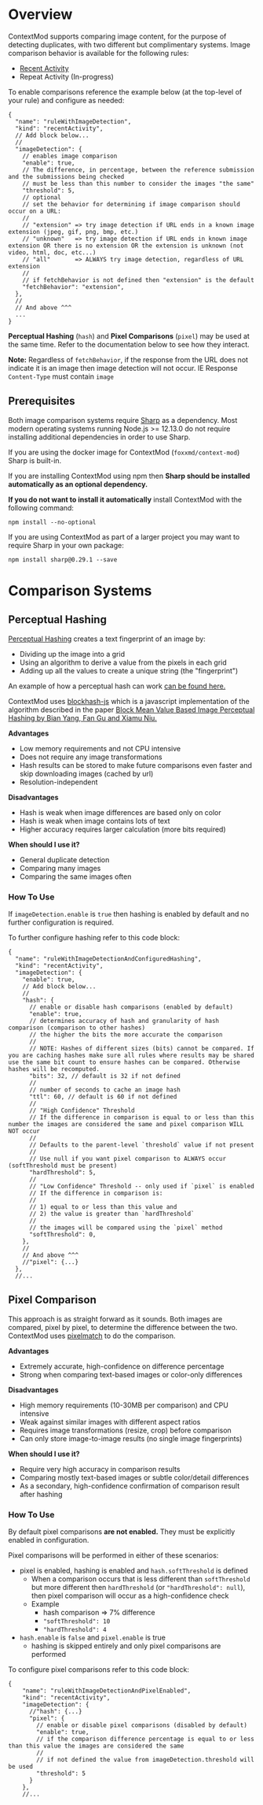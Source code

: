 # Overview

ContextMod supports comparing image content, for the purpose of detecting duplicates, with two different but complimentary systems. Image comparison behavior is available for the following rules:

* [Recent Activity](/docs/examples/recentActivity)
* Repeat Activity (In-progress)

To enable comparisons reference the example below (at the top-level of your rule) and configure as needed:

```json5
{
  "name": "ruleWithImageDetection",
  "kind": "recentActivity",
  // Add block below...
  // 
  "imageDetection": {
    // enables image comparison
    "enable": true,
    // The difference, in percentage, between the reference submission and the submissions being checked
    // must be less than this number to consider the images "the same"
    "threshold": 5,
    // optional
    // set the behavior for determining if image comparison should occur on a URL:
    //
    // "extension" => try image detection if URL ends in a known image extension (jpeg, gif, png, bmp, etc.)
    // "unknown"   => try image detection if URL ends in known image extension OR there is no extension OR the extension is unknown (not video, html, doc, etc...)
    // "all"       => ALWAYS try image detection, regardless of URL extension
    //
    // if fetchBehavior is not defined then "extension" is the default
    "fetchBehavior": "extension",
  },
  //
  // And above ^^^
  ...
}
```

**Perceptual Hashing** (`hash`) and **Pixel Comparisons** (`pixel`) may be used at the same time. Refer to the documentation below to see how they interact.

**Note:** Regardless of `fetchBehavior`, if the response from the URL does not indicate it is an image then image detection will not occur. IE Response `Content-Type` must contain `image`

## Prerequisites

Both image comparison systems require [Sharp](https://sharp.pixelplumbing.com/) as a dependency. Most modern operating systems running Node.js >= 12.13.0 do not require installing additional dependencies in order to use Sharp. 

If you are using the docker image for ContextMod (`foxxmd/context-mod`) Sharp is built-in.

If you are installing ContextMod using npm then **Sharp should be installed automatically as an optional dependency.** 

**If you do not want to install it automatically** install ContextMod with the following command:

```
npm install --no-optional
```

If you are using ContextMod as part of a larger project you may want to require Sharp in your own package:

```
npm install sharp@0.29.1 --save
```

# Comparison Systems

## Perceptual Hashing

[Perceptual Hashing](https://en.wikipedia.org/wiki/Perceptual_hashing) creates a text fingerprint of an image by:

* Dividing up the image into a grid
* Using an algorithm to derive a value from the pixels in each grid
* Adding up all the values to create a unique string (the "fingerprint")

An example of how a perceptual hash can work [can be found here.](https://www.hackerfactor.com/blog/?/archives/432-Looks-Like-It.html)

ContextMod uses [blockhash-js](https://github.com/commonsmachinery/blockhash-js) which is a javascript implementation of the algorithm described in the paper [Block Mean Value Based Image Perceptual Hashing by Bian Yang, Fan Gu and Xiamu Niu.](https://ieeexplore.ieee.org/document/4041692)


**Advantages**

* Low memory requirements and not CPU intensive
* Does not require any image transformations
* Hash results can be stored to make future comparisons even faster and skip downloading images (cached by url)
* Resolution-independent

**Disadvantages**

* Hash is weak when image differences are based only on color
* Hash is weak when image contains lots of text
* Higher accuracy requires larger calculation (more bits required)

**When should I use it?**

* General duplicate detection
* Comparing many images
* Comparing the same images often

### How To Use

If `imageDetection.enable` is `true` then hashing is enabled by default and no further configuration is required.

To further configure hashing refer to this code block:

```json5
{
  "name": "ruleWithImageDetectionAndConfiguredHashing",
  "kind": "recentActivity",
  "imageDetection": {
    "enable": true,
    // Add block below...
    //
    "hash": {
      // enable or disable hash comparisons (enabled by default)
      "enable": true,
      // determines accuracy of hash and granularity of hash comparison (comparison to other hashes)
      // the higher the bits the more accurate the comparison
      //
      // NOTE: Hashes of different sizes (bits) cannot be compared. If you are caching hashes make sure all rules where results may be shared use the same bit count to ensure hashes can be compared. Otherwise hashes will be recomputed.
      "bits": 32, // default is 32 if not defined
      //
      // number of seconds to cache an image hash
      "ttl": 60, // default is 60 if not defined
      //
      // "High Confidence" Threshold
      // If the difference in comparison is equal to or less than this number the images are considered the same and pixel comparison WILL NOT occur
      //
      // Defaults to the parent-level `threshold` value if not present
      //
      // Use null if you want pixel comparison to ALWAYS occur (softThreshold must be present)
      "hardThreshold": 5,
      //
      // "Low Confidence" Threshold -- only used if `pixel` is enabled
      // If the difference in comparison is:
      //
      // 1) equal to or less than this value and
      // 2) the value is greater than `hardThreshold`
      //
      // the images will be compared using the `pixel` method
      "softThreshold": 0,
    },
    //
    // And above ^^^
    //"pixel": {...}
  },
  //...
```

## Pixel Comparison

This approach is as straight forward as it sounds. Both images are compared, pixel by pixel, to determine the difference between the two. ContextMod uses [pixelmatch](https://github.com/mapbox/pixelmatch) to do the comparison.

**Advantages**

* Extremely accurate, high-confidence on difference percentage
* Strong when comparing text-based images or color-only differences

**Disadvantages**

* High memory requirements (10-30MB per comparison) and CPU intensive
* Weak against similar images with different aspect ratios
* Requires image transformations (resize, crop) before comparison
* Can only store image-to-image results (no single image fingerprints)

**When should I use it?**

* Require very high accuracy in comparison results
* Comparing mostly text-based images or subtle color/detail differences
* As a secondary, high-confidence confirmation of comparison result after hashing

### How To Use

By default pixel comparisons **are not enabled.** They must be explicitly enabled in configuration.

Pixel comparisons will be performed in either of these scenarios:

* pixel is enabled, hashing is enabled and `hash.softThreshold` is defined
  * When a comparison occurs that is less different than `softThreshold` but more different then `hardThreshold` (or `"hardThreshold": null`), then pixel comparison will occur as a high-confidence check
  * Example
    * hash comparison => 7% difference
    * `"softThreshold": 10`
    * `"hardThreshold": 4`
* `hash.enable` is `false` and `pixel.enable` is true
  * hashing is skipped entirely and only pixel comparisons are performed 

To configure pixel comparisons refer to this code block:

```json5
{
    "name": "ruleWithImageDetectionAndPixelEnabled",
    "kind": "recentActivity",
    "imageDetection": {
      //"hash": {...}
      "pixel": {
        // enable or disable pixel comparisons (disabled by default)
        "enable": true,
        // if the comparison difference percentage is equal to or less than this value the images are considered the same
        //
        // if not defined the value from imageDetection.threshold will be used
        "threshold": 5
      }
    },
    //...
```
